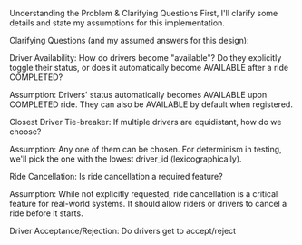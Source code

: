 Understanding the Problem & Clarifying Questions
First, I'll clarify some details and state my assumptions for this implementation.

Clarifying Questions (and my assumed answers for this design):

Driver Availability: How do drivers become "available"? Do they explicitly toggle their status, or does it automatically become AVAILABLE after a ride COMPLETED?

Assumption: Drivers' status automatically becomes AVAILABLE upon COMPLETED ride. They can also be AVAILABLE by default when registered.

Closest Driver Tie-breaker: If multiple drivers are equidistant, how do we choose?

Assumption: Any one of them can be chosen. For determinism in testing, we'll pick the one with the lowest driver_id (lexicographically).

Ride Cancellation: Is ride cancellation a required feature?

Assumption: While not explicitly requested, ride cancellation is a critical feature for real-world systems. It should allow riders or drivers to cancel a ride before it starts.

Driver Acceptance/Rejection: Do drivers get to accept/reject